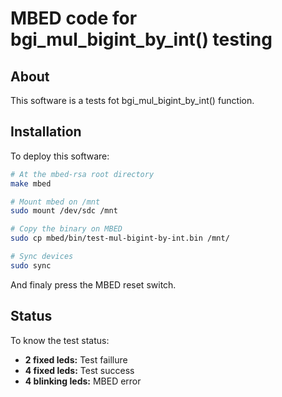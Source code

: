 # MBED code for bgi_mul_bigint_by_int() testing

## About

This software is a tests fot bgi_mul_bigint_by_int() function.


## Installation

To deploy this software:
```sh
# At the mbed-rsa root directory
make mbed

# Mount mbed on /mnt
sudo mount /dev/sdc /mnt

# Copy the binary on MBED
sudo cp mbed/bin/test-mul-bigint-by-int.bin /mnt/

# Sync devices
sudo sync
```

And finaly press the MBED reset switch.


## Status

To know the test status:

 - **2 fixed leds:** Test faillure
 - **4 fixed leds:** Test success
 - **4 blinking leds:** MBED error


